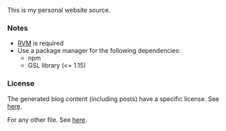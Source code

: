 This is my personal website source.

### Notes

- [RVM](https://rvm.io/) is required
- Use a package manager for the following dependencies:
    - npm
    - GSL library (<= 1.15)

### License

The generated blog content (including posts) have a specific license. See
[here](https://github.com/abeaumet/abeaumet.github.io/blob/source/src/LICENSE.md).

For any other file. See [here](https://github.com/abeaumet/abeaumet.github.io/blob/source/LICENSE).

